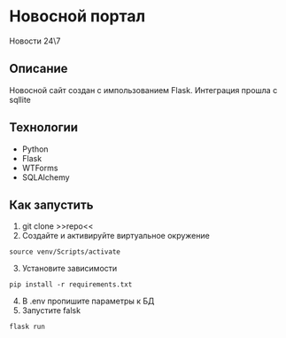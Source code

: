 # Новосной портал
Новости 24\7

## Описание
Новосной сайт создан с импользованием Flask. Интеграция прошла с sqllite

## Технологии
* Python
* Flask
* WTForms
* SQLAlchemy

## Как запустить
1. git clone >>repo<<
2. Создайте и активируйте виртуальное окружение
```commandline
source venv/Scripts/activate
```
3. Установите зависимости
```commandline
pip install -r requirements.txt
```
4. В .env пропишите параметры к БД
5. Запустите falsk
```commandline
flask run
```